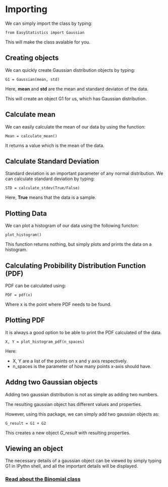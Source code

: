 # Importing

We can simply import the class by typing:

```from EasyStatistics import Gaussian```

This will make the class avalable for you.

## Creating objects

We can quickly create Gaussian distribution objects by typing:

```G1 = Gaussian(mean, std)```

Here, **mean** and **std** are the mean and standard deviaton of the data.

This will create an object G1 for us, which has Gaussian distribution.

## Calculate mean

We can easily calculate the mean of our data by using the function:

```Mean = calculate_mean()```

It returns a value which is the mean of the data.

## Calculate Standard Deviation

Standard deviation is an important parameter of any normal distribution. We can
calculate standard deviation by typing:

```STD = calculate_stdev(True/False)```

Here, **True** means that the data is a sample.

## Plotting Data

We can plot a histogram of our data using the following functon:

```plot_histogram()```

This function returns nothing, but simply plots and prints the data on a histogram.

## Calculating Probibility Distribution Function (PDF)

PDF can be calculated using:

```PDF = pdf(x)```

Where x is the point where PDF needs to be found.

## Plotting PDF

It is always a good option to be able to print the PDF calculated of the data.

```X, Y = plot_histogram_pdf(n_spaces)```

Here:

* X, Y are a list of the points on x and y axis respectively.
* n_spaces is the parameter of how many points x-axis should have.

## Addng two Gaussian objects

Adding two gaussian distribution is not as simple as adding two numbers.

The resulting gaussian object has different values and properties.

However, using this package, we can simply add two gaussian objects as:

```G_result = G1 + G2```

This creates a new object *G_result* with resulting properties.

## Viewing an object

The necessary details of a gaussian object can be viewed by simply typing
G1 in IPythn shell, and all the important details will be displayed.

### [Read about the Binomial class](../Binomial/binomialDistribution.md)
